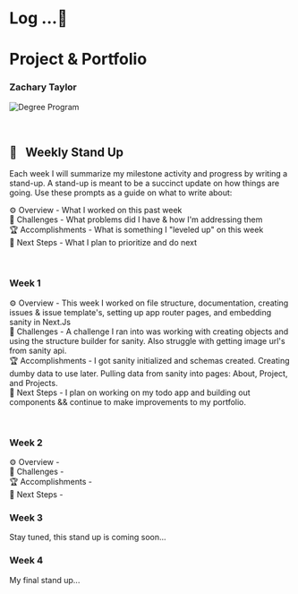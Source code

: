 # Log ...🚀

# Project & Portfolio

### Zachary Taylor

![Degree Program](https://img.shields.io/badge/degree-web%20development-blue.svg)&nbsp;

<br>

## 📢 &nbsp; Weekly Stand Up

Each week I will summarize my milestone activity and progress by writing a stand-up. A stand-up is meant to be a succinct update on how things are going. Use these prompts as a guide on what to write about:

⚙️ Overview - What I worked on this past week
<br>
🌵 Challenges - What problems did I have & how I'm addressing them
<br>
🏆 Accomplishments - What is something I "leveled up" on this week
<br>
🔮 Next Steps - What I plan to prioritize and do next

<br>

### Week 1

⚙️ Overview - This week I worked on file structure, documentation, creating issues & issue template's, setting up app router pages, and embedding sanity in Next.Js
<br>
🌵 Challenges - A challenge I ran into was working with creating objects and using the structure builder for sanity. Also struggle with getting image url's from sanity api.
<br>
🏆 Accomplishments - I got sanity initialized and schemas created. Creating dumby data to use later. Pulling data from sanity into pages: About, Project, and Projects.
<br>
🔮 Next Steps - I plan on working on my todo app and building out components && continue to make improvements to my portfolio.

<br>

### Week 2

⚙️ Overview -
<br>
🌵 Challenges -
<br>
🏆 Accomplishments -
<br>
🔮 Next Steps -

### Week 3

Stay tuned, this stand up is coming soon...

### Week 4

My final stand up...

<br>
